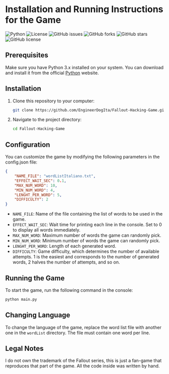 # Installation and Running Instructions for the Game

![Python](https://img.shields.io/badge/Python-3.x-blue.svg)
![License](https://img.shields.io/badge/License-MIT-yellow.svg)
![GitHub issues](https://img.shields.io/github/issues/EngineerDogIta/Fallout-Hacking-Game)
![GitHub forks](https://img.shields.io/github/forks/EngineerDogIta/Fallout-Hacking-Game)
![GitHub stars](https://img.shields.io/github/stars/EngineerDogIta/Fallout-Hacking-Game)
![GitHub license](https://img.shields.io/github/license/EngineerDogIta/Fallout-Hacking-Game)

## Prerequisites

Make sure you have Python 3.x installed on your system. You can download and install it from the official [Python](https://www.python.org/) website.

## Installation

1. Clone this repository to your computer:

    ```sh
    git clone https://github.com/EngineerDogIta/Fallout-Hacking-Game.git\
    ```

2. Navigate to the project directory:

    ```sh
    cd Fallout-Hacking-Game
    ```

## Configuration

You can customize the game by modifying the following parameters in the config.json file:

```json
{
    "NAME_FILE": "wordListItaliano.txt",
    "EFFECT_WAIT_SEC": 0.1,
    "MAX_NUM_WORD": 10,
    "MIN_NUM_WORD": 4,
    "LENGHT_PER_WORD": 5,
    "DIFFICULTY": 2
}
```

- `NAME_FILE`: Name of the file containing the list of words to be used in the game.
- `EFFECT_WAIT_SEC`: Wait time for printing each line in the console. Set to 0 to display all words immediately.
- `MAX_NUM_WORD`: Maximum number of words the game can randomly pick.
- `MIN_NUM_WORD`: Minimum number of words the game can randomly pick.
- `LENGHT_PER_WORD`: Length of each generated word.
- `DIFFICULTY`: Game difficulty, which determines the number of available attempts. 1 is the easiest and corresponds to the number of generated words, 2 halves the number of attempts, and so on.

## Running the Game

To start the game, run the following command in the console:

```sh
python main.py
```

## Changing Language

To change the language of the game, replace the word list file with another one in the `wordList` directory. The file must contain one word per line.

## Legal Notes

I do not own the trademark of the Fallout series, this is just a fan-game that reproduces that part of the game. All the code inside was written by hand.
